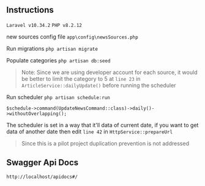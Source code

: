 ## Instructions

`Laravel v10.34.2`
`PHP v8.2.12`

new sources config file
`app\config\newsSources.php`

Run migrations
`php artisan migrate`

Populate categories
`php artisan db:seed`

> Note: Since we are using developer account for each source, it would be better to limit the category to 5 at `line 23` in `ArticleService::dailyUpdate()` before running the scheduler
> 
Run scheduler
`php artisan schedule:run`

`$schedule->command(UpdateNewsCommand::class)->daily()->withoutOverlapping();`

The scheduler is set in a way that it'll data of current date, if you want to get data of another date then edit `line 42` in `HttpService::prepareUrl`

> Since this is a pilot project duplication prevention is not addressed

## Swagger Api Docs
`http://localhost/apidocs#/`
